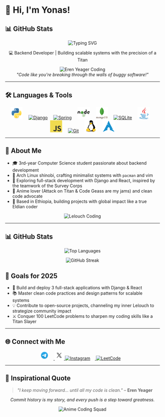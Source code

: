 # 👋 Hi, I'm Yonas!

## 📊 GitHub Stats

<p align="center">
  <img src="https://readme-typing-svg.demolab.com?font=Fira+Code&weight=500&pause=1000&color=00F7FF&center=true&vCenter=true&width=700&lines=3rd+Yr+CS+Student+%7C+Fullstack+Explorer;Backend+Lover+%7C+Arch+Linux+Shinobi+%7C+Anime+%26+Code" alt="Typing SVG" />
</p>

<p align="center">
  💻 Backend Developer  | Building scalable systems with the precision of a Titan
</p>

<p align="center">
  <img src="https://i.pinimg.com/1200x/98/cc/7c/98cc7c7595ddd0c39bb5555f6fbe3d17.jpg" alt="Eren Yeager Coding" width="200" />
  <br>
  <i>"Code like you're breaking through the walls of buggy software!"</i>
</p>

---

## 🛠️ Languages & Tools

<p align="center">
  <a href="https://www.python.org" target="_blank"><img src="https://raw.githubusercontent.com/devicons/devicon/master/icons/python/python-original.svg" width="40" height="40" alt="Python" style="margin-right:15px;"/></a>
  <a href="https://www.djangoproject.com/" target="_blank"><img src="https://cdn.worldvectorlogo.com/logos/django.svg" width="40" height="40" alt="Django" style="margin-right:15px;"/></a>
  <a href="https://spring.io/" target="_blank"><img src="https://www.vectorlogo.zone/logos/springio/springio-icon.svg" width="40" height="40" alt="Spring" style="margin-right:15px;"/></a>
  <a href="https://nodejs.org/" target="_blank"><img src="https://raw.githubusercontent.com/devicons/devicon/master/icons/nodejs/nodejs-original-wordmark.svg" width="40" height="40" alt="Node.js" style="margin-right:15px;"/></a>
  <a href="https://www.mongodb.com/" target="_blank"><img src="https://raw.githubusercontent.com/devicons/devicon/master/icons/mongodb/mongodb-original-wordmark.svg" width="40" height="40" alt="MongoDB" style="margin-right:15px;"/></a>
  <a href="https://www.sqlite.org/" target="_blank"><img src="https://www.vectorlogo.zone/logos/sqlite/sqlite-icon.svg" width="40" height="40" alt="SQLite" style="margin-right:15px;"/></a>
  <a href="https://www.java.com" target="_blank"><img src="https://raw.githubusercontent.com/devicons/devicon/master/icons/java/java-original.svg" width="40" height="40" alt="Java" style="margin-right:15px;"/></a>
  <a href="https://developer.mozilla.org/en-US/docs/Web/JavaScript" target="_blank"><img src="https://raw.githubusercontent.com/devicons/devicon/master/icons/javascript/javascript-original.svg" width="40" height="40" alt="JavaScript" style="margin-right:15px;"/></a>
  <a href="https://git-scm.com/" target="_blank"><img src="https://www.vectorlogo.zone/logos/git-scm/git-scm-icon.svg" width="40" height="40" alt="Git" style="margin-right:15px;"/></a>
  <a href="https://www.linux.org/" target="_blank"><img src="https://raw.githubusercontent.com/devicons/devicon/master/icons/linux/linux-original.svg" width="40" height="40" alt="Linux" style="margin-right:15px;"/></a>
  <a href="https://archlinux.org/" target="_blank"><img src="https://raw.githubusercontent.com/devicons/devicon/master/icons/archlinux/archlinux-original.svg" width="40" height="40" alt="Arch Linux"/></a>
</p>


---

## 🚀 About Me

- 🎓 3rd-year Computer Science student passionate about backend development
- 🐧 Arch Linux shinobi, crafting minimalist systems with `pacman` and vim
- 🌟 Exploring full-stack development with Django and React, inspired by the teamwork of the Survey Corps
- 🎨 Anime lover (Attack on Titan & Code Geass are my jams) and clean code advocate
- 📍 Based in Ethiopia, building projects with global impact like a true Eldian coder

<p align="center">
  <img src="https://i.pinimg.com/736x/50/ee/7a/50ee7aac77b8fa3073b50d2f6b2ce3fb.jpg" alt="Lelouch Coding" width="150" />
</p>

---

## 📊 GitHub Stats

<p align="center">
  <img src="https://github-readme-stats.vercel.app/api/top-langs?username=j0na555&show_icons=true&locale=en&layout=compact&theme=radical" alt="Top Languages" />
</p>

<p align="center">
  <img src="https://streak-stats.demolab.com?user=J0na555&theme=radical" alt="GitHub Streak" />
</p>


## 🎯 Goals for 2025

- 🚀 Build and deploy 3 full-stack applications with Django & React
- 📚 Master clean code practices and design patterns for scalable systems
- 💡 Contribute to open-source projects, channeling my inner Lelouch to strategize community impact
- ⚔️ Conquer 100 LeetCode problems to sharpen my coding skills like a Titan Slayer
---

## 🌐 Connect with Me

<p align="center">
  <a href="https://t.me/JONAZZ2" target="_blank">
    <img src="https://raw.githubusercontent.com/edent/SuperTinyIcons/master/images/svg/telegram.svg" alt="Telegram" height="30" width="30" style="margin-right:15px;"/>
  </a>
  <a href="https://twitter.com/jinxedjonass" target="_blank">
    <img src="https://raw.githubusercontent.com/edent/SuperTinyIcons/master/images/svg/x.svg" alt="X" height="30" width="30" />
  </a>
  <a href="https://instagram.com/its__yonas" target="_blank">
    <img src="https://raw.githubusercontent.com/rahuldkjain/github-profile-readme-generator/master/src/images/icons/Social/instagram.svg" alt="Instagram" height="30" width="30" style="margin-right:15px;" />
  </a>
  <a href="https://www.leetcode.com/jonazz2" target="_blank">
    <img src="https://raw.githubusercontent.com/rahuldkjain/github-profile-readme-generator/master/src/images/icons/Social/leet-code.svg" alt="LeetCode" height="30" width="30" style="margin-right:15px;"/>
  </a>
</p>

---

## 🧠 Inspirational Quote

> *"I keep moving forward... until all my code is clean."* – **Eren Yeager**

<p align="center">
  <i>Commit history is my story, and every push is a step toward greatness.</i>
</p>

<p align="center">
  <img src="https://i.pinimg.com/736x/af/34/0f/af340f682940be93a688853d8d9b927f.jpg" alt="Anime Coding Squad" width="300" />
</p>
